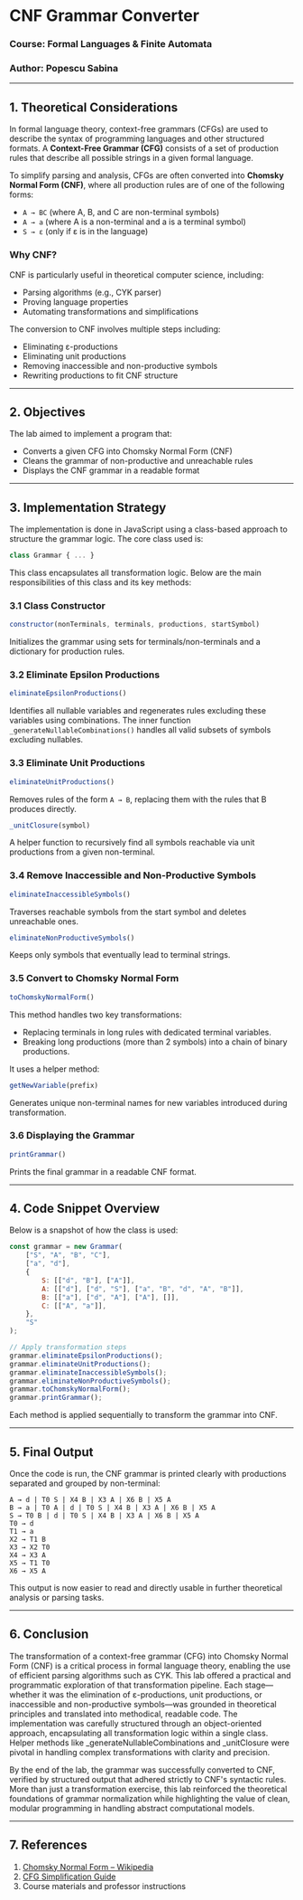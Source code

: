 # CNF Grammar Converter

### Course: Formal Languages & Finite Automata  
### Author: Popescu Sabina  

---

## 1. Theoretical Considerations

In formal language theory, context-free grammars (CFGs) are used to describe the syntax of programming languages and other structured formats. A **Context-Free Grammar (CFG)** consists of a set of production rules that describe all possible strings in a given formal language.

To simplify parsing and analysis, CFGs are often converted into **Chomsky Normal Form (CNF)**, where all production rules are of one of the following forms:

- `A → BC` (where A, B, and C are non-terminal symbols)
- `A → a` (where A is a non-terminal and a is a terminal symbol)
- `S → ε` (only if ε is in the language)

### Why CNF?

CNF is particularly useful in theoretical computer science, including:

- Parsing algorithms (e.g., CYK parser)
- Proving language properties
- Automating transformations and simplifications

The conversion to CNF involves multiple steps including:
- Eliminating ε-productions
- Eliminating unit productions
- Removing inaccessible and non-productive symbols
- Rewriting productions to fit CNF structure

---

## 2. Objectives

The lab aimed to implement a program that:

- Converts a given CFG into Chomsky Normal Form (CNF)
- Cleans the grammar of non-productive and unreachable rules
- Displays the CNF grammar in a readable format

---

## 3. Implementation Strategy

The implementation is done in JavaScript using a class-based approach to structure the grammar logic. The core class used is:

```js
class Grammar { ... }
```

This class encapsulates all transformation logic. Below are the main responsibilities of this class and its key methods:

### 3.1 Class Constructor

```js
constructor(nonTerminals, terminals, productions, startSymbol)
```

Initializes the grammar using sets for terminals/non-terminals and a dictionary for production rules.

### 3.2 Eliminate Epsilon Productions

```js
eliminateEpsilonProductions()
```

Identifies all nullable variables and regenerates rules excluding these variables using combinations. The inner function `_generateNullableCombinations()` handles all valid subsets of symbols excluding nullables.

### 3.3 Eliminate Unit Productions

```js
eliminateUnitProductions()
```

Removes rules of the form `A → B`, replacing them with the rules that B produces directly.

```js
_unitClosure(symbol)
```

A helper function to recursively find all symbols reachable via unit productions from a given non-terminal.

### 3.4 Remove Inaccessible and Non-Productive Symbols

```js
eliminateInaccessibleSymbols()
```

Traverses reachable symbols from the start symbol and deletes unreachable ones.

```js
eliminateNonProductiveSymbols()
```

Keeps only symbols that eventually lead to terminal strings.

### 3.5 Convert to Chomsky Normal Form

```js
toChomskyNormalForm()
```

This method handles two key transformations:
- Replacing terminals in long rules with dedicated terminal variables.
- Breaking long productions (more than 2 symbols) into a chain of binary productions.

It uses a helper method:

```js
getNewVariable(prefix)
```

Generates unique non-terminal names for new variables introduced during transformation.

### 3.6 Displaying the Grammar

```js
printGrammar()
```

Prints the final grammar in a readable CNF format.

---

## 4. Code Snippet Overview

Below is a snapshot of how the class is used:

```js
const grammar = new Grammar(
    ["S", "A", "B", "C"],
    ["a", "d"],
    {
        S: [["d", "B"], ["A"]],
        A: [["d"], ["d", "S"], ["a", "B", "d", "A", "B"]],
        B: [["a"], ["d", "A"], ["A"], []],
        C: [["A", "a"]],
    },
    "S"
);

// Apply transformation steps
grammar.eliminateEpsilonProductions();
grammar.eliminateUnitProductions();
grammar.eliminateInaccessibleSymbols();
grammar.eliminateNonProductiveSymbols();
grammar.toChomskyNormalForm();
grammar.printGrammar();
```

Each method is applied sequentially to transform the grammar into CNF.

---

## 5. Final Output

Once the code is run, the CNF grammar is printed clearly with productions separated and grouped by non-terminal:

```
A → d | T0 S | X4 B | X3 A | X6 B | X5 A
B → a | T0 A | d | T0 S | X4 B | X3 A | X6 B | X5 A
S → T0 B | d | T0 S | X4 B | X3 A | X6 B | X5 A
T0 → d
T1 → a
X2 → T1 B
X3 → X2 T0
X4 → X3 A
X5 → T1 T0
X6 → X5 A
```

This output is now easier to read and directly usable in further theoretical analysis or parsing tasks.

---

## 6. Conclusion

The transformation of a context-free grammar (CFG) into Chomsky Normal Form (CNF) is a critical process in formal language theory, enabling the use of efficient parsing algorithms such as CYK. This lab offered a practical and programmatic exploration of that transformation pipeline. Each stage—whether it was the elimination of ε-productions, unit productions, or inaccessible and non-productive symbols—was grounded in theoretical principles and translated into methodical, readable code. The implementation was carefully structured through an object-oriented approach, encapsulating all transformation logic within a single class. Helper methods like _generateNullableCombinations and _unitClosure were pivotal in handling complex transformations with clarity and precision.

By the end of the lab, the grammar was successfully converted to CNF, verified by structured output that adhered strictly to CNF's syntactic rules. More than just a transformation exercise, this lab reinforced the theoretical foundations of grammar normalization while highlighting the value of clean, modular programming in handling abstract computational models.

---

## 7. References

1. [Chomsky Normal Form – Wikipedia](https://en.wikipedia.org/wiki/Chomsky_normal_form)
2. [CFG Simplification Guide](https://cs.stackexchange.com/questions/121529/how-do-i-convert-a-context-free-grammar-to-chomsky-normal-form)
3. Course materials and professor instructions
